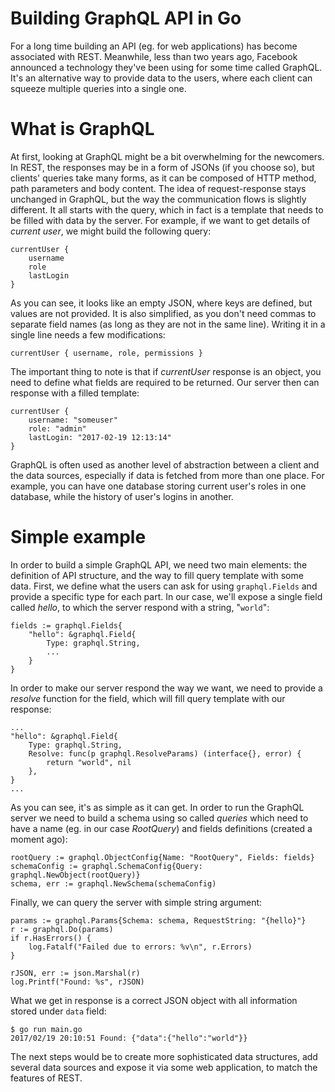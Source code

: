 # Building GraphQL API in Go

For a long time building an API (eg. for web applications) has become associated with REST. Meanwhile, less than two years ago, Facebook announced a technology they've been using for some time called GraphQL. It's an alternative way to provide data to the users, where each client can squeeze multiple queries into a single one.

# What is GraphQL

At first, looking at GraphQL might be a bit overwhelming for the newcomers. In REST, the responses may be in a form of JSONs (if you choose so), but clients' queries take many forms, as it can be composed of HTTP method, path parameters and body content. The idea of request-response stays unchanged in GraphQL, but the way the communication flows is slightly different. It all starts with the query, which in fact is a template that needs to be filled with data by the server. For example, if we want to get details of _current user_, we might build the following query:

    currentUser {
        username
        role
        lastLogin
    }

As you can see, it looks like an empty JSON, where keys are defined, but values are not provided. It is also simplified, as you don't need commas to separate field names (as long as they are not in the same line). Writing it in a single line needs a few modifications:

    currentUser { username, role, permissions }

The important thing to note is that if _currentUser_ response is an object, you need to define what fields are required to be returned. Our server then can response with a filled template:

    currentUser {
        username: "someuser"
        role: "admin"
        lastLogin: "2017-02-19 12:13:14"
    }

GraphQL is often used as another level of abstraction between a client and the data sources, especially if data is fetched from more than one place. For example, you can have one database storing current user's roles in one database, while the history of user's logins in another.

# Simple example

In order to build a simple GraphQL API, we need two main elements: the definition of API structure, and the way to fill query template with some data. First, we define what the users can ask for using `graphql.Fields` and provide a specific type for each part. In our case, we'll expose a single field called _hello_, to which the server respond with a string, "`world`":

    fields := graphql.Fields{
        "hello": &graphql.Field{
            Type: graphql.String,
            ...
        }
    }

In order to make our server respond the way we want, we need to provide a _resolve_ function for the field, which will fill query template with our response:

    ...
    "hello": &graphql.Field{
        Type: graphql.String,
        Resolve: func(p graphql.ResolveParams) (interface{}, error) {
            return "world", nil
        },
    }
    ...

As you can see, it's as simple as it can get. In order to run the GraphQL server we need to build a schema using so called _queries_ which need to have a name (eg. in our case _RootQuery_) and fields definitions (created a moment ago):

    rootQuery := graphql.ObjectConfig{Name: "RootQuery", Fields: fields}
    schemaConfig := graphql.SchemaConfig{Query: graphql.NewObject(rootQuery)}
    schema, err := graphql.NewSchema(schemaConfig)

Finally, we can query the server with simple string argument:

    params := graphql.Params{Schema: schema, RequestString: "{hello}"}
    r := graphql.Do(params)
    if r.HasErrors() {
        log.Fatalf("Failed due to errors: %v\n", r.Errors)
    }

    rJSON, err := json.Marshal(r)
    log.Printf("Found: %s", rJSON)

What we get in response is a correct JSON object with all information stored under `data` field:

    $ go run main.go
    2017/02/19 20:10:51 Found: {"data":{"hello":"world"}}

The next steps would be to create more sophisticated data structures, add several data sources and expose it via some web application, to match the features of REST.
